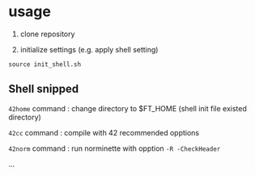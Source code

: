 # usage

1. clone repository

2. initialize settings (e.g. apply shell setting)

```shell
source init_shell.sh
```

## Shell snipped

`42home` command	: change directory to $FT_HOME (shell init file existed directory)

`42cc` command		: compile with 42 recommended opptions

`42norm` command	: run norminette with opption `-R -CheckHeader`

...



